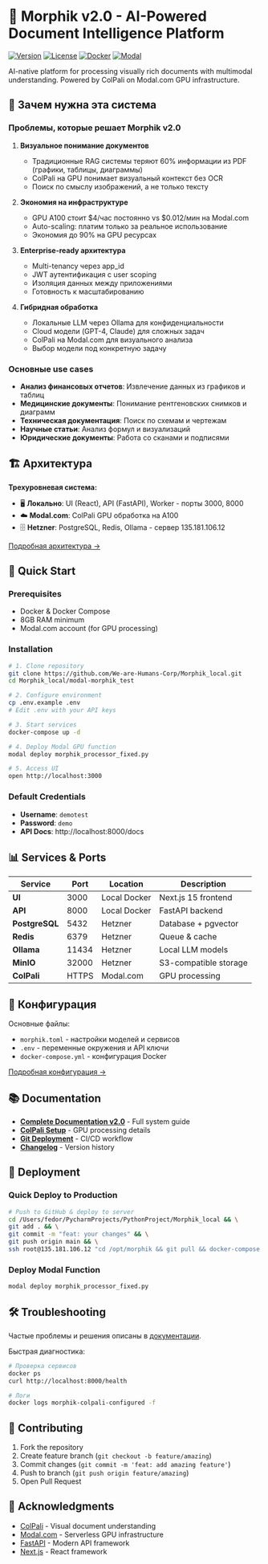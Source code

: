 # 🚀 Morphik v2.0 - AI-Powered Document Intelligence Platform

[![Version](https://img.shields.io/badge/version-2.0-blue.svg)](https://github.com/We-are-Humans-Corp/Morphik_local)
[![License](https://img.shields.io/badge/license-MIT-green.svg)](LICENSE)
[![Docker](https://img.shields.io/badge/docker-ready-brightgreen.svg)](https://www.docker.com/)
[![Modal](https://img.shields.io/badge/GPU-Modal.com-purple.svg)](https://modal.com)

AI-native platform for processing visually rich documents with multimodal understanding. Powered by ColPali on Modal.com GPU infrastructure.


## 🎯 Зачем нужна эта система

### Проблемы, которые решает Morphik v2.0

1. **Визуальное понимание документов**
   - Традиционные RAG системы теряют 60% информации из PDF (графики, таблицы, диаграммы)
   - ColPali на GPU понимает визуальный контекст без OCR
   - Поиск по смыслу изображений, а не только тексту

2. **Экономия на инфраструктуре**
   - GPU A100 стоит $4/час постоянно vs $0.012/мин на Modal.com
   - Auto-scaling: платим только за реальное использование
   - Экономия до 90% на GPU ресурсах

3. **Enterprise-ready архитектура**
   - Multi-tenancy через app_id
   - JWT аутентификация с user scoping
   - Изоляция данных между приложениями
   - Готовность к масштабированию

4. **Гибридная обработка**
   - Локальные LLM через Ollama для конфиденциальности
   - Cloud модели (GPT-4, Claude) для сложных задач
   - ColPali на Modal.com для визуального анализа
   - Выбор модели под конкретную задачу

### Основные use cases

- **Анализ финансовых отчетов**: Извлечение данных из графиков и таблиц
- **Медицинские документы**: Понимание рентгеновских снимков и диаграмм
- **Техническая документация**: Поиск по схемам и чертежам
- **Научные статьи**: Анализ формул и визуализаций
- **Юридические документы**: Работа со сканами и подписями


## 🏗️ Архитектура

**Трехуровневая система:**
- 🖥️ **Локально**: UI (React), API (FastAPI), Worker - порты 3000, 8000
- ☁️ **Modal.com**: ColPali GPU обработка на A100
- 🗄️ **Hetzner**: PostgreSQL, Redis, Ollama - сервер 135.181.106.12

[Подробная архитектура →](./README/COMPLETE_DOCUMENTATION_v2.0.md#архитектура-v20)

## 🚀 Quick Start

### Prerequisites
- Docker & Docker Compose
- 8GB RAM minimum
- Modal.com account (for GPU processing)

### Installation

```bash
# 1. Clone repository
git clone https://github.com/We-are-Humans-Corp/Morphik_local.git
cd Morphik_local/modal-morphik_test

# 2. Configure environment
cp .env.example .env
# Edit .env with your API keys

# 3. Start services
docker-compose up -d

# 4. Deploy Modal GPU function
modal deploy morphik_processor_fixed.py

# 5. Access UI
open http://localhost:3000
```

### Default Credentials
- **Username**: `demotest`
- **Password**: `demo`
- **API Docs**: http://localhost:8000/docs

## 📊 Services & Ports

| Service | Port | Location | Description |
|---------|------|----------|-------------|
| **UI** | 3000 | Local Docker | Next.js 15 frontend |
| **API** | 8000 | Local Docker | FastAPI backend |
| **PostgreSQL** | 5432 | Hetzner | Database + pgvector |
| **Redis** | 6379 | Hetzner | Queue & cache |
| **Ollama** | 11434 | Hetzner | Local LLM models |
| **MinIO** | 32000 | Hetzner | S3-compatible storage |
| **ColPali** | HTTPS | Modal.com | GPU processing |

## 🔧 Конфигурация

Основные файлы:
- `morphik.toml` - настройки моделей и сервисов
- `.env` - переменные окружения и API ключи
- `docker-compose.yml` - конфигурация Docker

[Подробная конфигурация →](./README/COMPLETE_DOCUMENTATION_v2.0.md#конфигурация)

## 📚 Documentation

- **[Complete Documentation v2.0](./README/COMPLETE_DOCUMENTATION_v2.0.md)** - Full system guide
- **[ColPali Setup](./README/COLPALI_COMPLETE_SETUP.md)** - GPU processing details
- **[Git Deployment](./README/GIT_DEPLOYMENT_SETUP.md)** - CI/CD workflow
- **[Changelog](./README/MORPHIK_CHANGELOG.md)** - Version history

## 🚢 Deployment

### Quick Deploy to Production

```bash
# Push to GitHub & deploy to server
cd /Users/fedor/PycharmProjects/PythonProject/Morphik_local && \
git add . && \
git commit -m "feat: your changes" && \
git push origin main && \
ssh root@135.181.106.12 "cd /opt/morphik && git pull && docker-compose restart"
```

### Deploy Modal Function

```bash
modal deploy morphik_processor_fixed.py
```

## 🛠️ Troubleshooting

Частые проблемы и решения описаны в [документации](./README/COMPLETE_DOCUMENTATION_v2.0.md#troubleshooting).

Быстрая диагностика:
```bash
# Проверка сервисов
docker ps
curl http://localhost:8000/health

# Логи
docker logs morphik-colpali-configured -f
```

## 🤝 Contributing

1. Fork the repository
2. Create feature branch (`git checkout -b feature/amazing`)
3. Commit changes (`git commit -m 'feat: add amazing feature'`)
4. Push to branch (`git push origin feature/amazing`)
5. Open Pull Request


## 🙏 Acknowledgments

- [ColPali](https://github.com/illuin-tech/colpali) - Visual document understanding
- [Modal.com](https://modal.com) - Serverless GPU infrastructure
- [FastAPI](https://fastapi.tiangolo.com) - Modern API framework
- [Next.js](https://nextjs.org) - React framework

